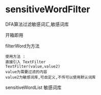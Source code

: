 # sensitiveWordFilter
DFA算法过滤敏感词汇,敏感词库

开箱即用

filterWord为方法 

```
使用方法 :
直接引入 TextFilter 
TextFilter(value,value2) 
value为需要过滤的内容
value2为敏感词库,可自定义,不传可以使用默认词库
```



sensitiveWordList 敏感词库